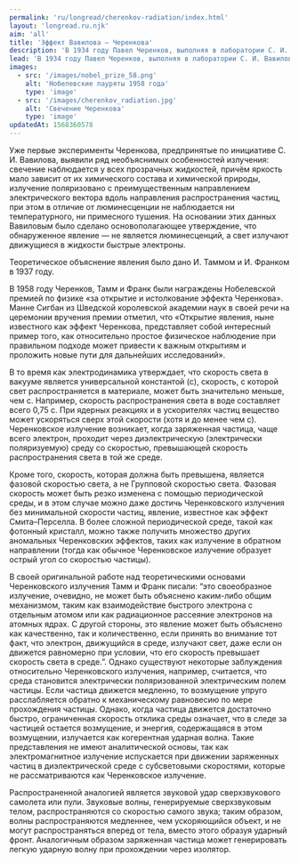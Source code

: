```yaml
---
permalink: 'ru/longread/cherenkov-radiation/index.html'
layout: 'longread.ru.njk'
aim: 'all'
title: 'Эффект Вавилова – Черенкова'
description: 'В 1934 году Павел Черенков, выполняя в лаборатории С. И. Вавилова исследования люминесценции жидкостей под...'
lead: 'В 1934 году Павел Черенков, выполняя в лаборатории С. И. Вавилова исследования люминесценции жидкостей под воздействием гамма-излучения, обнаружил слабое голубое излучение неизвестной природы. Позже было установлено, что это свечение вызывается электронами, движущимися со скоростями, превышающими фазовую скорость света в среде. Быстрые электроны выбиваются из электронных оболочек атомов среды гамма-излучением.'
images:
  - src: '/images/nobel_prize_58.png'
    alt: 'Нобелевские лауряты 1958 года'
    type: 'image'
  - src: '/images/cherenkov_radiation.jpg'
    alt: 'Свечение Черенкова'
    type: 'image'
updatedAt: 1568360578
---
```

Уже первые эксперименты Черенкова, предпринятые по инициативе С. И. Вавилова, выявили ряд необъяснимых особенностей излучения: свечение наблюдается у всех прозрачных жидкостей, причём яркость мало зависит от их химического состава и химической природы, излучение поляризовано с преимущественным направлением электрического вектора вдоль направления распространения частиц, при этом в отличие от люминесценции не наблюдается ни температурного, ни примесного тушения. На основании этих данных Вавиловым было сделано основополагающее утверждение, что обнаруженное явление — не является люминесценций, а свет излучают движущиеся в жидкости быстрые электроны.

Теоретическое объяснение явления было дано И. Таммом и И. Франком в 1937 году.

В 1958 году Черенков, Тамм и Франк были награждены Нобелевской премией по физике «за открытие и истолкование эффекта Черенкова». Манне Сигбан из Шведской королевской академии наук в своей речи на церемонии вручения премии отметил, что «Открытие явления, ныне известного как эффект Черенкова, представляет собой интересный пример того, как относительно простое физическое наблюдение при правильном подходе может привести к важным открытиям и проложить новые пути для дальнейших исследований».

В то время как электродинамика утверждает, что скорость света в вакууме является универсальной константой (c), скорость, с которой свет распространяется в материале, может быть значительно меньше, чем c. Например, скорость распространения света в воде составляет всего 0,75 с. При ядерных реакциях и в ускорителях частиц вещество может ускоряться сверх этой скорости (хотя и до менее чем с). Черенковское излучение возникает, когда заряженная частица, чаще всего электрон, проходит через диэлектрическую (электрически поляризуемую) среду со скоростью, превышающей скорость распространения света в той же среде.

Кроме того, скорость, которая должна быть превышена, является фазовой скоростью света, а не Групповой скоростью света. Фазовая скорость может быть резко изменена с помощью периодической среды, и в этом случае можно даже достичь Черенковского излучения без минимальной скорости частиц, явление, известное как эффект Смита–Перселла. В более сложной периодической среде, такой как фотонный кристалл, можно также получить множество других аномальных Черенковских эффектов, таких как излучение в обратном направлении (тогда как обычное Черенковское излучение образует острый угол со скоростью частицы).

В своей оригинальной работе над теоретическими основами Черенковского излучения Тамм и Франк писали: “это своеобразное излучение, очевидно, не может быть объяснено каким-либо общим механизмом, таким как взаимодействие быстрого электрона с отдельным атомом или как радиационное рассеяние электронов на атомных ядрах. С другой стороны, это явление может быть объяснено как качественно, так и количественно, если принять во внимание тот факт, что электрон, движущийся в среде, излучают свет, даже если он движется равномерно при условии, что его скорость превышает скорость света в среде.”. Однако существуют некоторые заблуждения относительно Черенковского излучения, например, считается, что среда становится электрически поляризованной электрическим полем частицы. Если частица движется медленно, то возмущение упруго расслабляется обратно к механическому равновесию по мере прохождения частицы. Однако, когда частица движется достаточно быстро, ограниченная скорость отклика среды означает, что в следе за частицей остается возмущение, и энергия, содержащаяся в этом возмущении, излучается как когерентная ударная волна. Такие представления не имеют аналитической основы, так как электромагнитное излучение испускается при движении заряженных частиц в диэлектрической среде с субсветовыми скоростями, которые не рассматриваются как Черенковское излучение.

Распространенной аналогией является звуковой удар сверхзвукового самолета или пули. Звуковые волны, генерируемые сверхзвуковым телом, распространяются со скоростью самого звука; таким образом, волны распространяются медленнее, чем ускоряющийся объект, и не могут распространяться вперед от тела, вместо этого образуя ударный фронт. Аналогичным образом заряженная частица может генерировать легкую ударную волну при прохождении через изолятор.
